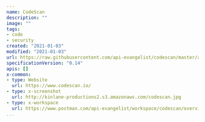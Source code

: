 ```yaml
---
name: CodeScan
description: ""
image: ""
tags:
- code
- security
created: "2021-01-03"
modified: "2021-01-03"
url: https://raw.githubusercontent.com/api-evangelist/codescan/master/apis.json
specificationVersion: "0.14"
apis: []
x-common:
- type: Website
  url: https://www.codescan.io/
- type: x-screenshot
  url: http://kinlane-productions2.s3.amazonaws.com/codescan.jpg
- type: x-workspace
  url: https://www.postman.com/api-evangelist/workspace/codescan/overview
...
```

